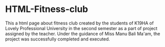# HTML-Fitness-club
This a html page about fitness club created by the students of K19HA of Lovely Professional University in the second semester as a part of project assigned by the teacher.
Under the guidance of Miss Manu Bali Ma'am, the project was successfully completed and executed. 
